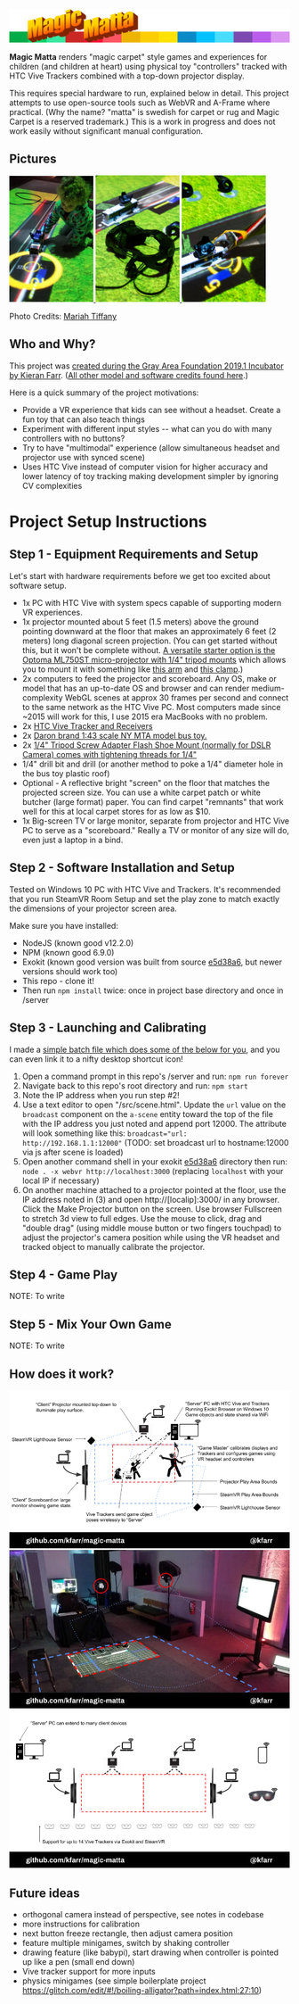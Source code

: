 <img alt="Magic Matta" src="./assets/img/header-magic-matta.png" />

<b>Magic Matta</b> renders "magic carpet" style games and experiences for children (and children at heart) using physical toy "controllers" tracked with HTC Vive Trackers combined with a top-down projector display.

This requires special hardware to run, explained below in detail. This project attempts to use open-source tools such as WebVR and A-Frame where practical. (Why the name? "matta" is swedish for carpet or rug and Magic Carpet is a reserved trademark.) This is a work in progress and does not work easily without significant manual configuration.

## Pictures
[<img width="30%" src="./docs/MAGIC-MATTA-20190620_173429.jpg" /> <img width="30%" src="./docs/MAGIC-MATTA-gray-area-showcase_06192019_13.jpg" /> <img width="30%" src="./docs/MAGIC-MATTA-gray-area-showcase_06192019_15.jpg" />](https://medium.com/@kfarr/creating-magic-matta-for-the-2019-1-gray-area-showcase-37df8f5d8aa0)

Photo Credits: [Mariah Tiffany](http://www.mariahtiffany.com/)

## Who and Why?
This project was [created during the Gray Area Foundation 2019.1 Incubator by Kieran Farr](https://medium.com/@kfarr/creating-magic-matta-for-the-2019-1-gray-area-showcase-37df8f5d8aa0). ([All other model and software credits found here](/docs/CREDITS.md#credits).)

Here is a quick summary of the project motivations:
* Provide a VR experience that kids can see without a headset. Create a fun toy that can also teach things
* Experiment with different input styles -- what can you do with many controllers with no buttons?
* Try to have "multimodal" experience (allow simultaneous headset and projector use with synced scene)
* Uses HTC Vive instead of computer vision for higher accuracy and lower latency of toy tracking making development simpler by ignoring CV complexities

# Project Setup Instructions

## Step 1 - Equipment Requirements and Setup
Let's start with hardware requirements before we get too excited about software setup.

* 1x PC with HTC Vive with system specs capable of supporting modern VR experiences.
* 1x projector mounted about 5 feet (1.5 meters) above the ground pointing downward at the floor that makes an approximately 6 feet (2 meters) long diagonal screen projection. (You can get started without this, but it won't be complete without. [A versatile starter option is the Optoma ML750ST micro-projector with 1/4" tripod mounts](https://www.amazon.com/Optoma-ML750ST-Ultra-Compact-Projector-Enabled/dp/B07GWT1MCC) which allows you to mount it with something like [this arm](https://www.amazon.com/Manfrotto-244-Variable-Friction-Bracket/dp/B000J4FONU) and [this clamp](https://www.amazon.com/Manfrotto-035RL-Super-Clamp-Standard/dp/B0018LQVIA/).)
* 2x computers to feed the projector and scoreboard. Any OS, make or model that has an up-to-date OS and browser and can render medium-complexity WebGL scenes at approx 30 frames per second and connect to the same network as the HTC Vive PC. Most computers made since ~2015 will work for this, I use 2015 era MacBooks with no problem.
* 2x [HTC Vive Tracker and Receivers](https://www.amazon.com/VIVE-Virtual-Reality-System-Tracker-pc/dp/B0748ZY323/)
* 2x [Daron brand 1:43 scale NY MTA model bus toy.](https://www.amazon.com/Daron-RT8468-MTA-11-Bus/dp/B00EVQJ5I2)
* 2x [1/4" Tripod Screw Adapter Flash Shoe Mount (normally for DSLR Camera) comes with tightening threads for 1/4"](https://www.amazon.com/gp/product/B018UJLIOE/)
* 1/4" drill bit and drill (or another method to poke a 1/4" diameter hole in the bus toy plastic roof)
* Optional - A reflective bright "screen" on the floor that matches the projected screen size. You can use a white carpet patch or white butcher (large format) paper. You can find carpet "remnants" that work well for this at local carpet stores for as low as $10.
* 1x Big-screen TV or large monitor, separate from projector and HTC Vive PC to serve as a "scoreboard." Really a TV or monitor of any size will do, even just a laptop in a bind.

## Step 2 - Software Installation and Setup
Tested on Windows 10 PC with HTC Vive and Trackers. It's recommended that you run SteamVR Room Setup and set the play zone to match exactly the dimensions of your projector screen area.

Make sure you have installed:
- NodeJS (known good v12.2.0)
- NPM (known good 6.9.0)
- Exokit (known good version was built from source [e5d38a6](https://github.com/exokitxr/exokit/commit/e5d38a6ca5f2c5cc03f79e0b5ec8d0fcad6c142a), but newer versions should work too)
- This repo - clone it!
- Then run `npm install` twice: once in project base directory and once in /server

## Step 3 - Launching and Calibrating
I made a [simple batch file which does some of the below for you](https://github.com/kfarr/magic-matta/blob/master/launch.bat), and you can even link it to a nifty desktop shortcut icon!

1) Open a command prompt in this repo's /server and run: `npm run forever`
2) Navigate back to this repo's root directory and run: `npm start`
3) Note the IP address when you run step #2!
4) Use a text editor to open "/src/scene.html". Update the `url` value on the `broadcast` component on the `a-scene` entity toward the top of the file with the IP address you just noted and append port 12000. The attribute will look something like this: `broadcast="url: http://192.168.1.1:12000"` (TODO: set broadcast url to hostname:12000 via js after scene is loaded)
5) Open another command shell in your exokit [e5d38a6](https://github.com/exokitxr/exokit/commit/e5d38a6ca5f2c5cc03f79e0b5ec8d0fcad6c142a) directory then run: `node . -x webvr http://localhost:3000` (replacing `localhost` with your local IP if necessary)
6) On another machine attached to a projector pointed at the floor, use the IP address noted in (3) and open http://[localip]:3000/ in any browser. Click the Make Projector button on the screen. Use browser Fullscreen to stretch 3d view to full edges. Use the mouse to click, drag and "double drag" (using middle mouse button or two fingers touchpad) to adjust the projector's camera position while using the VR headset and tracked object to manually calibrate the projector.

## Step 4 - Game Play
NOTE: To write

## Step 5 - Mix Your Own Game
NOTE: To write

## How does it work?
<img alt="Magic Matta setup diagram" src="./docs/Magic-Matta-Salon-Apr-24-Setup-Diagram.png" />
<img alt="Magic Matta example layout photo" src="./docs/Magic-Matta-Salon-Apr-24-Example-Layout.jpg" />
<img alt="Magic Matta extended setup" src="./docs/Magic-Matta-Salon-Apr-24-Extended-Setup.png" />

## Future ideas
* orthogonal camera instead of perspective, see notes in codebase
* more instructions for calibration
* next button freeze rectangle, then adjust camera position
* feature multiple minigames, switch by shaking controller
* drawing feature (like babypi), start drawing when controller is pointed up like a pen (small end down)
* Vive tracker support for more inputs
* physics minigames (see simple boilerplate project https://glitch.com/edit/#!/boiling-alligator?path=index.html:27:10)
